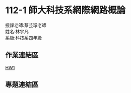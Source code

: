 # 112-1 師大科技系網際網路概論
授課老師:蔡芸琤老師  
姓名:林宇凡  
系級:科技系四年級


## 作業連結區
[HW1](https://github.com/flin1206/PL/blob/main/HW1/Untitled.ipynb)  
## 專題連結區
